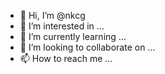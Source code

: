 - 👋 Hi, I’m @nkcg
- 👀 I’m interested in ...
- 🌱 I’m currently learning ...
- 💞️ I’m looking to collaborate on ...
- 📫 How to reach me ...

<!---
nkcg/nkcg is a ✨ special ✨ repository because its `README.md` (this file) appears on your GitHub profile.
You can click the Preview link to take a look at your changes.
--->
